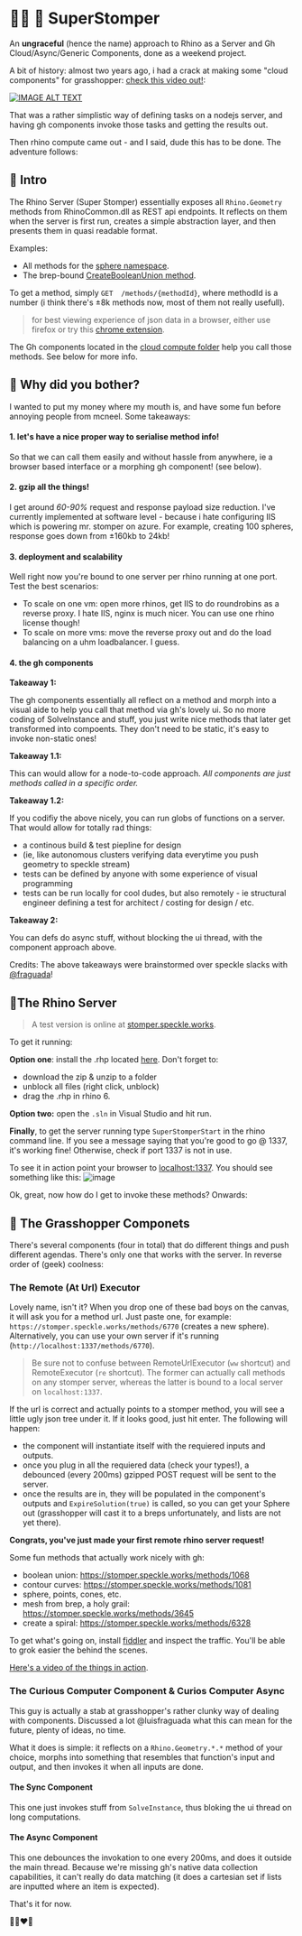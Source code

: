 # 👢👞 👠 SuperStomper
An **ungraceful** (hence the name) approach to Rhino as a Server and Gh Cloud/Async/Generic Components, done as a weekend project.

A bit of history: almost two years ago, i had a crack at making some "cloud components" for grasshopper: [check this video  out!](https://www.youtube.com/watch?v=tT-wYlM0Aqg):

[![IMAGE ALT TEXT](http://img.youtube.com/vi/tT-wYlM0Aqg/0.jpg)](https://www.youtube.com/watch?v=tT-wYlM0Aqg "Video Title")

That was a rather simplistic way of defining tasks on a nodejs server, and having gh components invoke those tasks and getting the results out.

Then rhino compute came out - and I said, dude this has to be done. The adventure follows:

## 👢 Intro

The Rhino Server (Super Stomper) essentially exposes all `Rhino.Geometry` methods from RhinoCommon.dll as REST api endpoints. It reflects on them when the server is first run, creates a simple abstraction layer, and then presents them in quasi readable format.

Examples: 
- All methods for the [sphere namespace](https://stomper.speckle.works/types/Sphere).
- The brep-bound [CreateBooleanUnion method](https://stomper.speckle.works/methods/1068).

To get a method, simply `GET  /methods/{methodId}`, where methodId is a number (i think there's ±8k methods now, most of them not really usefull).

> for best viewing experience of json data in a browser, either use firefox or try this [chrome extension](https://chrome.google.com/webstore/detail/json-viewer-awesome/iemadiahhbebdklepanmkjenfdebfpfe?hl=en).

The Gh components located in the [cloud compute folder](https://github.com/didimitrie/SuperStomper/tree/master/CloudCompute/CloudCompute) help you call those methods. See below for more info.

## 👞 Why did you bother? 

I wanted to put my money where my mouth is, and have some fun before annoying people from mcneel. Some takeaways:

#### 1. let's have a nice proper way to serialise method info!  
So that we can call them easily and without hassle from anywhere, ie a browser based interface or a morphing gh component! (see below). 

#### 2. gzip all the things! 
I get around *60-90%* request and response payload size reduction. I've currently implemented at software level - because i hate configuring IIS which is powering mr. stomper on azure. For example, creating 100 spheres, response goes down from ±160kb to 24kb!

#### 3. deployment and scalability
Well right now you're bound to one server per rhino running at one port. Test the best scenarios:
- To scale on one vm: open more rhinos, get IIS to do roundrobins as a reverse proxy. I hate IIS, nginx is much nicer. You can use one rhino license though! 
- To scale on more vms: move the reverse proxy out and do the load balancing on a uhm loadbalancer. I guess. 

#### 4. the gh components

**Takeaway 1:**

The gh components essentially all reflect on a method and morph into a visual aide to help you call that method via gh's lovely ui. So no more coding of SolveInstance and stuff, you just write nice methods that later get transformed into compoents. They don't need to be static, it's easy to invoke non-static ones! 

**Takeaway 1.1:**

This can would allow for a node-to-code approach. *All components are just methods called in a specific order.*

**Takeaway 1.2:**

If you codifiy the above nicely, you can run globs of functions on a server. That would allow for totally rad things:
- a continous build & test piepline for design 
- (ie, like autonomous clusters verifying data everytime you push geometry to speckle stream)
- tests can be defined by anyone with some experience of visual programming
- tests can be run locally for cool dudes, but also remotely - ie structural engineer defining a test for architect / costing for design  / etc. 

**Takeaway 2:**

You can defs do async stuff, without blocking the ui thread, with the component approach above. 

Credits: The above takeaways were brainstormed over speckle slacks with [@fraguada](https://github.com/fraguada)!

## 👠The Rhino Server

> A test version is online at [stomper.speckle.works](https://stomper.speckle.works).

To get it running:

**Option one**: install the .rhp located [here](https://github.com/didimitrie/SuperStomper/blob/master/SuperStopmper/SuperStopmper/bin/SuperStomper_RH.zip). Don't forget to:
- download the zip & unzip to a folder
- unblock all files (right click, unblock)
- drag the .rhp in rhino 6.

**Option two:** open the `.sln` in Visual Studio and hit run. 

**Finally**, to get the server running type `SuperStomperStart` in the rhino command line. If you see a message saying that you're good to go @ 1337, it's working fine! Otherwise, check if port 1337 is not in use.

To see it in action point your browser to [localhost:1337](http://localhost:1337). You should see something like this:
![image](https://user-images.githubusercontent.com/7696515/38782947-77fef9bc-40f3-11e8-926b-e626171f14c1.png)

Ok, great, now how do I get to invoke these methods? Onwards:

## 👞 The Grasshopper Componets

There's several components (four in total) that do different things and push different agendas. There's only one that works with the server. In reverse order of (geek) coolness: 

### The Remote (At Url) Executor

Lovely name, isn't it? When you drop one of these bad boys on the canvas, it will ask you for a method url. Just paste one, for example: `https://stomper.speckle.works/methods/6770` (creates a new sphere). Alternatively, you can use your own server if it's running (`http://localhost:1337/methods/6770`). 

> Be sure not to confuse between RemoteUrlExecutor (`ww` shortcut) and RemoteExecutor (`re` shortcut). The former can actually call methods on any stomper server, whereas the latter is bound to a local server on `localhost:1337`. 

If the url is correct and actually points to a stomper method, you will see a little ugly json tree under it. If it looks good, just  hit enter. The following will happen: 

- the component will instantiate itself with the requiered inputs and outputs.
- once you plug in all the requiered data (check your types!), a debounced (every 200ms) gzipped POST request will be sent to the server. 
- once the results are in, they will be populated in the component's outputs and `ExpireSolution(true)` is called, so you can get your Sphere out (grasshopper will cast it to a breps unfortunately, and lists are not yet there).  

**Congrats, you've just made your first remote rhino server request!**

Some fun methods that actually work nicely with gh: 
- boolean union: https://stomper.speckle.works/methods/1068
- contour curves: https://stomper.speckle.works/methods/1081
- sphere, points, cones, etc. 
- mesh from brep, a holy grail: https://stomper.speckle.works/methods/3645
- create a spiral: https://stomper.speckle.works/methods/6328


To get what's going on, install [fiddler](https://www.telerik.com/fiddler) and inspect the traffic. You'll be able to grok easier the behind the scenes. 

[Here's a video of the things in action](https://www.youtube.com/watch?v=Mc2bpzOUaFs). 

### The Curious Computer Component  & Curios Computer Async

This guy is actually a stab at grasshopper's rather clunky way of dealing with components. Discussed a lot @luisfraguada what this can mean for the future, plenty of ideas, no time.

What it does is simple: it reflects on a `Rhino.Geometry.*.*` method of your choice, morphs into something that resembles that function's input and output, and then invokes it when all inputs are done. 

#### The Sync Component
This one just invokes stuff from `SolveInstance`, thus bloking the ui thread on long computations.

#### The Async Component
This one debounces the invokation to one every 200ms, and does it outside the main thread. Because we're missing gh's native data collection capabilities, it can't really do data matching (it does a cartesian set if lists are inputted where an item is expected).

That's it for now.  

🙇🏽❤️🤞

